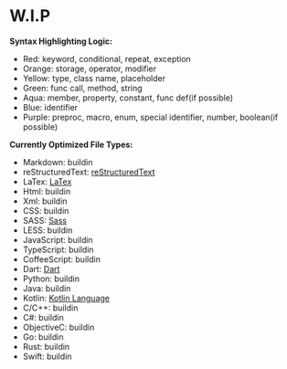 # W.I.P

**Syntax Highlighting Logic:**

- Red: keyword, conditional, repeat, exception
- Orange: storage, operator, modifier
- Yellow: type, class name, placeholder
- Green: func call, method, string
- Aqua: member, property, constant, func def(if possible)
- Blue: identifier
- Purple: preproc, macro, enum, special identifier, number, boolean(if possible)

**Currently Optimized File Types:**

- Markdown: buildin
- reStructuredText: [reStructuredText](https://marketplace.visualstudio.com/items?itemName=lextudio.restructuredtext)
- LaTex: [LaTex](https://marketplace.visualstudio.com/items?itemName=torn4dom4n.latex-support)
- Html: buildin
- Xml: buildin
- CSS: buildin
- SASS: [Sass](https://marketplace.visualstudio.com/items?itemName=Syler.sass-indented)
- LESS: buildin
- JavaScript: buildin
- TypeScript: buildin
- CoffeeScript: buildin
- Dart: [Dart](https://marketplace.visualstudio.com/items?itemName=Dart-Code.dart-code)
- Python: buildin
- Java: buildin
- Kotlin: [Kotlin Language](https://marketplace.visualstudio.com/items?itemName=mathiasfrohlich.Kotlin)
- C/C++: buildin
- C#: buildin
- ObjectiveC: buildin
- Go: buildin
- Rust: buildin
- Swift: buildin
